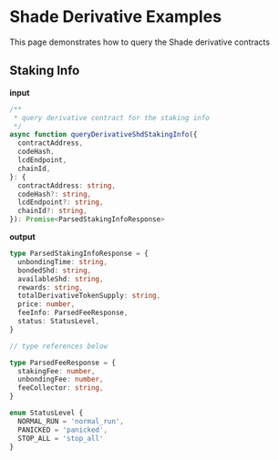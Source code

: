 # Shade Derivative Examples

This page demonstrates how to query the Shade derivative contracts


## Staking Info

**input**

```ts
/**
 * query derivative contract for the staking info
 */
async function queryDerivativeShdStakingInfo({
  contractAddress,
  codeHash,
  lcdEndpoint,
  chainId,
}: {
  contractAddress: string,
  codeHash?: string,
  lcdEndpoint?: string,
  chainId?: string,
}): Promise<ParsedStakingInfoResponse> 
```

**output**

```ts
type ParsedStakingInfoResponse = {
  unbondingTime: string,
  bondedShd: string,
  availableShd: string,
  rewards: string,
  totalDerivativeTokenSupply: string,
  price: number,
  feeInfo: ParsedFeeResponse,
  status: StatusLevel,
}

// type references below

type ParsedFeeResponse = {
  stakingFee: number,
  unbondingFee: number,
  feeCollector: string,
}

enum StatusLevel {
  NORMAL_RUN = 'normal_run',
  PANICKED = 'panicked',
  STOP_ALL = 'stop_all'
}
```
